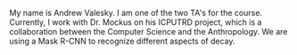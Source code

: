My name is Andrew Valesky. I am one of the two TA's for the course.
Currently, I work with Dr. Mockus on his ICPUTRD project, which is a collaboration between the Computer Science and the Anthropology.
We are using a Mask R-CNN to recognize different aspects of decay. 
